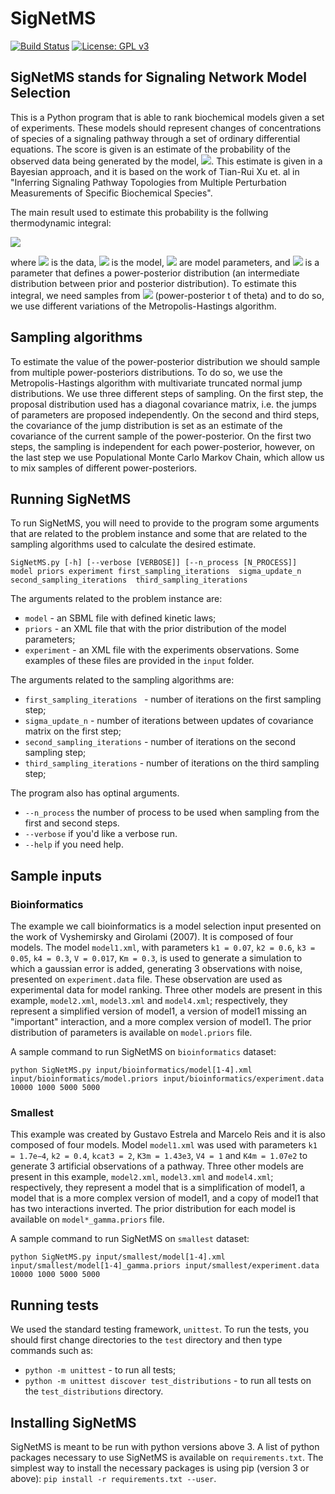 # SigNetMS
[![Build Status](https://travis-ci.org/gustavoem/SigNetMS.svg?branch=master)](https://travis-ci.org/gustavoem/SigNetMS) 
[![License: GPL v3](https://img.shields.io/badge/License-GPL%20v3-blue.svg)](https://www.gnu.org/licenses/gpl-3.0)


## SigNetMS stands for Signaling Network Model Selection
This is a Python program that is able to rank biochemical models given a set of experiments. These models should represent changes of concentrations of species of a signaling pathway through a set of ordinary differential equations.
The score is given is an estimate of the probability of the observed data being generated by the model, <img src="https://latex.codecogs.com/gif.latex?p(Data|Model)" />. This estimate is given in a Bayesian approach, and it is based on the work of Tian-Rui Xu et. al in "Inferring Signaling Pathway Topologies from Multiple Perturbation Measurements of Specific Biochemical Species". 

The main result used to estimate this probability is the follwing thermodynamic integral: 

<img src="https://latex.codecogs.com/gif.latex?\log(D|M)=\int_{0}^{1}E_{\theta|D,t}\[p(D|M,\theta)\]dt"/>

where <img src="https://latex.codecogs.com/gif.latex?D"/> is the data, <img src="https://latex.codecogs.com/gif.latex?M"/> is the model, <img src="https://latex.codecogs.com/gif.latex?\theta"/> are model parameters, and <img src="https://latex.codecogs.com/gif.latex?t"/> is a parameter that defines a power-posterior distribution (an intermediate distribution between prior and posterior distribution). To estimate this integral, we need samples from <img src="https://latex.codecogs.com/gif.latex?\theta|D,t"/> (power-posterior t of theta) and to do so, we use different variations of the Metropolis-Hastings algorithm.


## Sampling algorithms
To estimate the value of the power-posterior distribution we should sample from multiple power-posteriors distributions. To do so, we use the Metropolis-Hastings algorithm with multivariate truncated normal jump distributions. We use three different steps of sampling. On the first step, the proposal distribution used has a diagonal covariance matrix, i.e. the jumps of parameters are proposed independently. On the second and third steps, the covariance of the jump distribution is set as an estimate of the covariance of the current sample of the power-posterior. On the first two steps, the sampling is independent for each power-posterior, however, on the last step we
use Populational Monte Carlo Markov Chain, which allow us to mix samples of different power-posteriors.


## Running SigNetMS
To run SigNetMS, you will need to provide to the program some arguments that are related to the problem instance and some that are related to the sampling algorithms used to calculate the desired estimate. 

`SigNetMS.py [-h] [--verbose [VERBOSE]] [--n_process [N_PROCESS]] 
             model priors experiment first_sampling_iterations 
             sigma_update_n second_sampling_iterations 
             third_sampling_iterations`

The arguments related to the problem instance are:
* `model` - an SBML file with defined kinetic laws;
* `priors` - an XML file that with the prior distribution of the model parameters;
* `experiment` - an XML file with the experiments observations.
Some examples of these files are provided in the `input` folder.

The arguments related to the sampling algorithms are:
* `first_sampling_iterations ` - number of iterations on the first sampling step;
* `sigma_update_n` - number of iterations between updates of covariance matrix on the first step;
* `second_sampling_iterations` - number of iterations on the second sampling step;
* `third_sampling_iterations` - number of iterations on the third sampling step;

The program also has optinal arguments.
* `--n_process` the number of process to be used when sampling from the first and second steps.
* `--verbose` if you'd like a verbose run.
* `--help` if you need help.

## Sample inputs
### Bioinformatics
The example we call bioinformatics is a model selection input presented on the work of Vyshemirsky and Girolami (2007). It is composed of four models. The model `model1.xml`, with parameters `k1 = 0.07`, `k2 = 0.6`, `k3 = 0.05`, `k4 = 0.3`, `V = 0.017`, `Km = 0.3`, is used to generate a simulation to which a gaussian error is added, generating 3 observations with noise, presented on `experiment.data` file. These observation are used as experimental data for model ranking. Three other models are present in this example, `model2.xml`, `model3.xml` and `model4.xml`; respectively, they represent a simplified version of model1, a version of model1 missing an "important" interaction, and a more complex version of model1. The prior distribution of parameters is available on `model.priors` file.

A sample command to run SigNetMS on `bioinformatics` dataset:

`python SigNetMS.py input/bioinformatics/model[1-4].xml input/bioinformatics/model.priors input/bioinformatics/experiment.data 10000 1000 5000 5000`

### Smallest
This example was created by Gustavo Estrela and Marcelo Reis and it is also composed of four models. Model `model1.xml` was used with parameters `k1 = 1.7e−4`, `k2 = 0.4`, `kcat3 = 2`, `K3m = 1.43e3`,
`V4 = 1` and `K4m = 1.07e2` to generate 3 artificial observations of a pathway. Three other models are present in this example, `model2.xml`, `model3.xml` and `model4.xml`; respectively, they represent a model that is a simplification of model1, a model that is a more complex version of model1, and a copy of model1 that has two interactions inverted. The prior distribution for each model is available on `model*_gamma.priors` file.

A sample command to run SigNetMS on `smallest` dataset:

`python SigNetMS.py input/smallest/model[1-4].xml input/smallest/model[1-4]_gamma.priors input/smallest/experiment.data 10000 1000 5000 5000`


## Running tests
We used the standard testing framework, `unittest`. To run the tests, you should first change directories to the `test` directory and then type commands such as: 
* `python -m unittest` - to run all tests;
* `python -m unittest discover test_distributions` - to run all tests on the `test_distributions` directory.


## Installing SigNetMS
SigNetMS is meant to be run with python versions above 3. A list of python packages necessary to use SigNetMS is available on `requirements.txt`. The simplest way to install the necessary packages is using pip (version 3 or above):
`pip install -r requirements.txt --user`.
